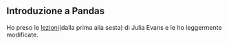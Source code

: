 ## Introduzione a Pandas
Ho preso le [lezioni](https://github.com/jvns/pandas-cookbook)(dalla prima alla sesta) di Julia Evans e le ho leggermente modificate.